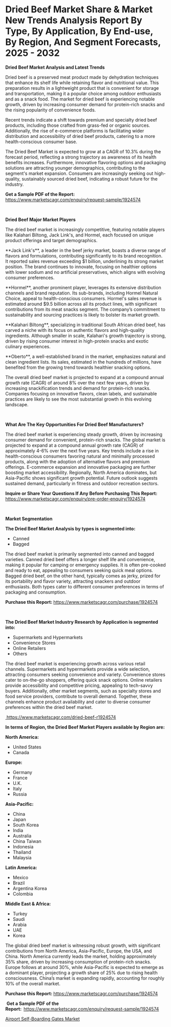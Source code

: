 <p><h1>Dried Beef Market Share & Market New Trends Analysis Report By Type, By Application, By End-use, By Region, And Segment Forecasts, 2025 - 2032</h1></p><p><strong>Dried Beef Market Analysis and Latest Trends</strong></p>
<p><p>Dried beef is a preserved meat product made by dehydration techniques that enhance its shelf life while retaining flavor and nutritional value. This preparation results in a lightweight product that is convenient for storage and transportation, making it a popular choice among outdoor enthusiasts and as a snack food. The market for dried beef is experiencing notable growth, driven by increasing consumer demand for protein-rich snacks and the rising popularity of convenience foods. </p><p>Recent trends indicate a shift towards premium and specialty dried beef products, including those crafted from grass-fed or organic sources. Additionally, the rise of e-commerce platforms is facilitating wider distribution and accessibility of dried beef products, catering to a more health-conscious consumer base. </p><p>The Dried Beef Market is expected to grow at a CAGR of 10.3% during the forecast period, reflecting a strong trajectory as awareness of its health benefits increases. Furthermore, innovative flavoring options and packaging solutions are attracting younger demographics, contributing to the segment's market expansion. Consumers are increasingly seeking out high-quality, sustainably sourced dried beef, indicating a robust future for the industry.</p></p>
<p><strong>Get a Sample PDF of the Report:&nbsp;</strong> <a href="https://www.marketscagr.com/enquiry/request-sample/1924574?utm_campaign=3075&utm_medium=2&utm_source=Github&utm_content=ia&utm_term=28032025&utm_id=dried-beef">https://www.marketscagr.com/enquiry/request-sample/1924574</a></p>
<p>&nbsp;</p>
<p><strong>Dried Beef Major Market Players</strong></p>
<p><p>The dried beef market is increasingly competitive, featuring notable players like Kalahari Biltong, Jack Link's, and Hormel, each focused on unique product offerings and target demographics. </p><p>**Jack Link's**, a leader in the beef jerky market, boasts a diverse range of flavors and formulations, contributing significantly to its brand recognition. It reported sales revenue exceeding $1 billion, underlining its strong market position. The brand continues to innovate, focusing on healthier options with lower sodium and no artificial preservatives, which aligns with evolving consumer preferences.</p><p>**Hormel**, another prominent player, leverages its extensive distribution channels and brand reputation. Its sub-brands, including Hormel Natural Choice, appeal to health-conscious consumers. Hormel's sales revenue is estimated around $9.5 billion across all its product lines, with significant contributions from its meat snacks segment. The company’s commitment to sustainability and sourcing practices is likely to bolster its market growth.</p><p>**Kalahari Biltong**, specializing in traditional South African dried beef, has carved a niche with its focus on authentic flavors and high-quality ingredients. Although smaller in scale, Kalahari's growth trajectory is strong, driven by rising consumer interest in high-protein snacks and exotic culinary experiences.</p><p>**Oberto**, a well-established brand in the market, emphasizes natural and clean ingredient lists. Its sales, estimated in the hundreds of millions, have benefited from the growing trend towards healthier snacking options.</p><p>The overall dried beef market is projected to expand at a compound annual growth rate (CAGR) of around 8% over the next few years, driven by increasing snackification trends and demand for protein-rich snacks. Companies focusing on innovative flavors, clean labels, and sustainable practices are likely to see the most substantial growth in this evolving landscape.</p></p>
<p>&nbsp;</p>
<p><strong>What Are The Key Opportunities For Dried Beef Manufacturers?</strong></p>
<p><p>The dried beef market is experiencing steady growth, driven by increasing consumer demand for convenient, protein-rich snacks. The global market is projected to expand at a compound annual growth rate (CAGR) of approximately 4-6% over the next five years. Key trends include a rise in health-conscious consumers favoring natural and minimally processed products, along with the adoption of alternative flavors and premium offerings. E-commerce expansion and innovative packaging are further boosting market accessibility. Regionally, North America dominates, but Asia-Pacific shows significant growth potential. Future outlook suggests sustained demand, particularly in fitness and outdoor recreation sectors.</p></p>
<p><strong>Inquire or Share Your Questions If Any Before Purchasing This Report:</strong> <a href="https://www.marketscagr.com/enquiry/pre-order-enquiry/1924574?utm_campaign=3075&utm_medium=2&utm_source=Github&utm_content=ia&utm_term=28032025&utm_id=dried-beef">https://www.marketscagr.com/enquiry/pre-order-enquiry/1924574</a></p>
<p>&nbsp;</p>
<p><strong>Market Segmentation</strong></p>
<p><strong>The Dried Beef Market Analysis by types is segmented into:</strong></p>
<p><ul><li>Canned</li><li>Bagged</li></ul></p>
<p><p>The dried beef market is primarily segmented into canned and bagged varieties. Canned dried beef offers a longer shelf life and convenience, making it popular for camping or emergency supplies. It is often pre-cooked and ready to eat, appealing to consumers seeking quick meal options. Bagged dried beef, on the other hand, typically comes as jerky, prized for its portability and flavor variety, attracting snackers and outdoor enthusiasts. Both types cater to different consumer preferences in terms of packaging and consumption.</p></p>
<p><strong>Purchase this Report:&nbsp;</strong><a href="https://www.marketscagr.com/purchase/1924574?utm_campaign=3075&utm_medium=2&utm_source=Github&utm_content=ia&utm_term=28032025&utm_id=dried-beef">https://www.marketscagr.com/purchase/1924574</a></p>
<p>&nbsp;</p>
<p><strong>The Dried Beef Market Industry Research by Application is segmented into:</strong></p>
<p><ul><li>Supermarkets and Hypermarkets</li><li>Convenience Stores</li><li>Online Retailers</li><li>Others</li></ul></p>
<p><p>The dried beef market is experiencing growth across various retail channels. Supermarkets and hypermarkets provide a wide selection, attracting consumers seeking convenience and variety. Convenience stores cater to on-the-go shoppers, offering quick snack options. Online retailers provide accessibility and competitive pricing, appealing to tech-savvy buyers. Additionally, other market segments, such as specialty stores and food service providers, contribute to overall demand. Together, these channels enhance product availability and cater to diverse consumer preferences within the dried beef market.</p></p>
<p><a href="https://www.marketscagr.com/dried-beef-r1924574?utm_campaign=3075&utm_medium=2&utm_source=Github&utm_content=ia&utm_term=28032025&utm_id=dried-beef">&nbsp;https://www.marketscagr.com/dried-beef-r1924574</a></p>
<p><strong>In terms of Region, the Dried Beef Market Players available by Region are:</strong></p>
<p>
    <p> <strong> North America: </strong>
        <ul>
            <li>United States</li>
            <li>Canada</li>
        </ul>
        </p> 
    <p> <strong> Europe: </strong>
        <ul>
            <li>Germany</li>
            <li>France</li>
            <li>U.K.</li>
            <li>Italy</li>
            <li>Russia</li>
        </ul>
        </p> 
    <p> <strong> Asia-Pacific: </strong>
        <ul>
            <li>China</li>
            <li>Japan</li>
            <li>South Korea</li>
            <li>India</li>
            <li>Australia</li>
            <li>China Taiwan</li>
            <li>Indonesia</li>
            <li>Thailand</li>
            <li>Malaysia</li>
        </ul>
        </p> 
    <p> <strong> Latin America: </strong>
        <ul>
            <li>Mexico</li>
            <li>Brazil</li>
            <li>Argentina Korea</li>
            <li>Colombia</li>
        </ul>
        </p> 
    <p> <strong> Middle East & Africa: </strong>
        <ul>
            <li>Turkey</li>
            <li>Saudi</li>
            <li>Arabia</li>
            <li>UAE</li>
            <li>Korea</li>
        </ul>
    </p>
    </p>
<p><p>The global dried beef market is witnessing robust growth, with significant contributions from North America, Asia-Pacific, Europe, the USA, and China. North America currently leads the market, holding approximately 35% share, driven by increasing consumption of protein-rich snacks. Europe follows at around 30%, while Asia-Pacific is expected to emerge as a dominant player, projecting a growth share of 25% due to rising health consciousness. China’s market is expanding rapidly, accounting for roughly 10% of the overall market.</p></p>
<p><strong>Purchase this Report: </strong><a href="https://www.marketscagr.com/purchase/1924574?utm_campaign=3075&utm_medium=2&utm_source=Github&utm_content=ia&utm_term=28032025&utm_id=dried-beef">https://www.marketscagr.com/purchase/1924574</a></p>
<p>&nbsp;<strong>Get a Sample PDF of the Report:&nbsp;&nbsp;</strong><a href="https://www.marketscagr.com/enquiry/request-sample/1924574?utm_campaign=3075&utm_medium=2&utm_source=Github&utm_content=ia&utm_term=28032025&utm_id=dried-beef">https://www.marketscagr.com/enquiry/request-sample/1924574</a></p>
<p><strong></strong></p>
<p><p><a href="https://github.com/mriwacraane/Market-Research-Report-List-1/blob/main/airport-self-boarding-gates-market.md?utm_campaign=3075&utm_medium=2&utm_source=Github&utm_content=ia&utm_term=28032025&utm_id=dried-beef">Airport Self-Boarding Gates Market</a></p></p>